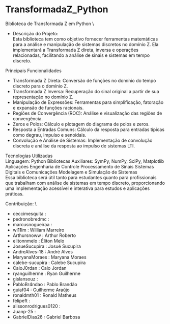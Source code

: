# TransformadaZ_Python
Biblioteca de Transformada Z em Python \
- Descrição do Projeto: \
Esta biblioteca tem como objetivo fornecer ferramentas matemáticas para a análise e manipulação de sistemas discretos no domínio Z. Ela implementará a Transformada Z direta, inversa e operações relacionadas, facilitando a análise de sinais e sistemas em tempo discreto.

Principais Funcionalidades
- Transformada Z Direta: Conversão de funções no domínio do tempo discreto para o domínio Z.
- Transformada Z Inversa: Recuperação do sinal original a partir de sua representação no domínio Z.
- Manipulação de Expressões: Ferramentas para simplificação, fatoração e expansão de funções racionais.
- Regiões de Convergência (ROC): Análise e visualização das regiões de convergência.
- Zeros e Polos: Cálculo e plotagem do diagrama de polos e zeros.
- Resposta a Entradas Comuns: Cálculo da resposta para entradas típicas como degrau, impulso e senoidais.
- Convolução e Análise de Sistemas: Implementação de convolução discreta e análise da resposta ao impulso de sistemas LTI.

Tecnologias Utilizadas \
Linguagem: Python
Bibliotecas Auxiliares: SymPy, NumPy, SciPy, Matplotlib
Aplicações
Engenharia de Controle
Processamento de Sinais
Sistemas Digitais e Comunicações
Modelagem e Simulação de Sistemas \
Essa biblioteca será útil tanto para estudantes quanto para profissionais que trabalham com análise de sistemas em tempo discreto, proporcionando uma implementação acessível e interativa para estudos e aplicações práticas.


Contribuição: \
- ceccimesquita : 
- pedronobredmc : 
- marcusnogueiraa : 
- wl11lm : William Marreiro
- ⁠Arthursnoww : Arthur Roberto 
- elitonnmelo : Éliton Melo
- JosueSucupira : Josué Sucupira 
- AndreAlves-18 : André Alves 
- MaryanaMoraes : Maryana Moraes 
- calebe-sucupira : Calebe Sucupira 
- CaioJ0rdan : Caio Jordan
- ryanguilherme : Ryan Guilherme
- gislansouz :
- PabloBr4ndao : Pablo Brandão
- guiaf04 : Guilherme Araújo 
- ⁠ronaldmth01 : Ronald Matheus 
- ⁠felipeft : 
- alissonrodrigues0120 : 
- Juanp-25 : 
- GabrielDias26 : Gabriel Barbosa
